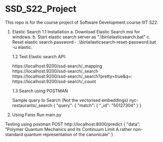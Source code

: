 # SSD_S22_Project
This repo is for the course project of Software Development course IIIT S22.


1. Elastic Search
    1.1 Installation
    a. Download Elastic Search msi for windows.
    b. Start elastic search server as ".\bin\elasticsearch.bat"
    c. Reset elastic search password - .\bin\elasticsearch-reset-password.bat -u elastic.

    1.2 Test Elastic search API:

    https://localhost:9200/ssd-search/_mapping </br>
    https://localhost:9200/ssd-search/_search </br>
    https://localhost:9200/ssd-search/_search?pretty=true&q=*:* </br>
    https://localhost:9200/ssd-search/_count </br>
    
    1.3 Search using POSTMAN
    
    Sample query to Search (Not the vectorised embeddings)
    nyc-restaurants/_search
    {
        "query": {
            "match": {
                "_id": "50127304"
            }
     }
 
 2. Using Faiss
    Run main.py
   
  Testing using postman
  POST http://localhost:8000/predict
  {
    "data": "Polymer Quantum Mechanics and its Continuum Limit A rather non-standard quantum representation of the canonicale"
    }
  
